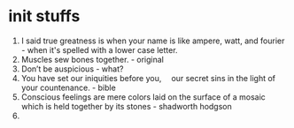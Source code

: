 # init stuffs

1. I said true greatness is when your name is like ampere, watt, and fourier - when it's spelled with a lower case letter.
2. Muscles sew bones together. - original
3. Don’t be auspicious - what?
4. You have set our iniquities before you,  our secret sins in the light of your countenance. - bible
5. Conscious feelings are mere colors laid on the surface of a mosaic which is held together by its stones - shadworth hodgson
6.
